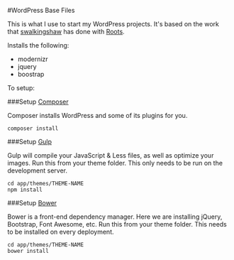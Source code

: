 #WordPress Base Files

This is what I use to start my WordPress projects. It's based on the work that [swalkingshaw](https://github.com/swalkinshaw) has done with [Roots](http://roots.io).

Installs the following:

*   modernizr
*   jquery
*   boostrap

To setup:

###Setup [Composer](https://getcomposer.org)

Composer installs WordPress and some of its plugins for you.

````
composer install
````

###Setup [Gulp](http://gulpjs.com/)

Gulp will compile your JavaScript & Less files, as well as optimize your images.
Run this from your theme folder.
This only needs to be run on the development server.

````
cd app/themes/THEME-NAME
npm install
````

###Setup [Bower](http://bower.io)

Bower is a front-end dependency manager. Here we are installing jQuery, Bootstrap, Font Awesome, etc.
Run this from your theme folder.
This needs to be installed on every deployment.

````
cd app/themes/THEME-NAME
bower install
````
